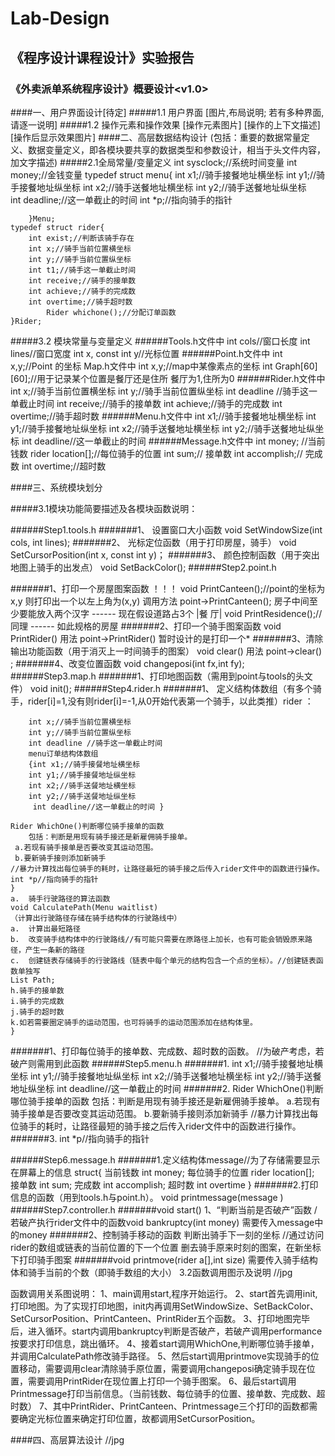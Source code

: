 # Lab-Design
## 《程序设计课程设计》实验报告
### 《外卖派单系统程序设计》概要设计<v1.0>




####一、用户界面设计[待定]
#####1.1 用户界面
[图片,布局说明; 若有多种界面,请逐一说明]
#####1.2 操作元素和操作效果
[操作元素图片]
[操作的上下文描述]
[操作后显示效果图片]
####二、高层数据结构设计
(包括：重要的数据常量定义、数据变量定义，即各模块要共享的数据类型和参数设计，相当于头文件内容，加文字描述)
#####2.1全局常量/变量定义
	int sysclock;//系统时间变量
	int money;//金钱变量
	typedef struct menu{
			int x1;//骑手接餐地址横坐标
			int y1;//骑手接餐地址纵坐标
			int x2;//骑手送餐地址横坐标
			int y2;//骑手送餐地址纵坐标	
			int deadline;//这一单截止的时间 
			int *p;//指向骑手的指针
		
		}Menu;
	typedef struct rider{
		int exist;//判断该骑手存在 
		int x;//骑手当前位置横坐标
		int y;//骑手当前位置纵坐标
		int t1;//骑手这一单截止时间
		int receive;//骑手的接单数
		int achieve;//骑手的完成数 
		int overtime;//骑手超时数 
			Rider whichone();//分配订单函数
	}Rider;
#####3.2 模块常量与变量定义
######Tools.h文件中
	int cols//窗口长度
	int lines//窗口宽度
	int x, const int y//光标位置
######Point.h文件中
	int x,y;//Point 的坐标
	Map.h文件中
	int x,y;//map中某像素点的坐标
	int Graph[60][60];//用于记录某个位置是餐厅还是住所 餐厅为1,住所为0
######Rider.h文件中
	int x;//骑手当前位置横坐标
	int y;//骑手当前位置纵坐标
	int deadline //骑手这一单截止时间
	int receive;//骑手的接单数
	int achieve;//骑手的完成数
	int overtime;//骑手超时数
######Menu.h文件中
	int x1;//骑手接餐地址横坐标
	int y1;//骑手接餐地址纵坐标
	int x2;//骑手送餐地址横坐标
	int y2;//骑手送餐地址纵坐标
	int deadline//这一单截止的时间 
######Message.h文件中
	int money; //当前钱数
	rider location[];//每位骑手的位置
	int sum;// 接单数
	int accomplish;// 完成数
	int overtime;//超时数


####三、系统模块划分
 
#####3.1模块功能简要描述及各模块函数说明：

######Step1.tools.h
#######1、	设置窗口大小函数
		void SetWindowSize(int cols, int lines);
#######2、	光标定位函数（用于打印房屋，骑手）
		void SetCursorPosition(int x, const int y)；
#######3、	颜色控制函数（用于突出地图上骑手的出发点）
		void SetBackColor();
######Step2.point.h

#######1、打印一个房屋图案函数  ！！！
 		void PrintCanteen();//point的坐标为x,y 则打印出一个以左上角为(x,y)
		调用方法 point->PrintCanteen();
		房子中间至少要能放入两个汉字                          ------
		现在假设道路占3个				     |餐 厅|
 		void PrintResidence();//同理                        ------ 如此规格的房屋
#######2、打印一个骑手图案函数
		void PrintRider()  用法 point->PrintRider()
												暂时设计的是打印一个*
#######3、清除输出功能函数（用于消灭上一时间骑手的图案）
		void clear() 用法 point->clear() ;
#######4、改变位置函数
		void changeposi(int fx,int fy);
######Step3.map.h
#######1、打印地图函数（需用到point与tools的头文件）
		void init();
######Step4.rider.h
#######1、	定义结构体数组（有多个骑手，rider[i]=1,没有则rider[i]=-1,从0开始代表第一个骑手，以此类推）rider ：

		int x;//骑手当前位置横坐标
		int y;//骑手当前位置纵坐标
		int deadline //骑手这一单截止时间
		menu订单结构体数组
		{int x1;//骑手接餐地址横坐标
		int y1;//骑手接餐地址纵坐标
		int x2;//骑手送餐地址横坐标
		int y2;//骑手送餐地址纵坐标
		 int deadline//这一单截止的时间 }

	Rider WhichOne()判断哪位骑手接单的函数
		包括：判断是用现有骑手接还是新雇佣骑手接单。 
	 a.若现有骑手接单是否要改变其运动范围。
  	 b.要新骑手接则添加新骑手
	//暴力计算找出每位骑手的耗时，让路径最短的骑手接之后传入rider文件中的函数进行操作。
	int *p//指向骑手的指针
	}
	a.	骑手行驶路径的算法函数
	void CalculatePath(Menu waitlist)
	（计算出行驶路径存储在骑手结构体的行驶路线中）
	a.	计算出最短路径
	b.	改变骑手结构体中的行驶路线//有可能只需要在原路径上加长，也有可能会销毁原来路径，产生一条新的路径
	c.	创建链表存储骑手的行驶路线（链表中每个单元的结构包含一个点的坐标）。//创建链表函数单独写
	List Path;
	h.骑手的接单数
	i.骑手的完成数
	j.骑手的超时数
	k.如若需要圈定骑手的运动范围，也可将骑手的运动范围添加在结构体里。
	}
#######1、打印每位骑手的接单数、完成数、超时数的函数。
		//为破产考虑，若破产则需用到此函数
######Step5.menu.h
#######1.
	int x1;//骑手接餐地址横坐标
	int y1;//骑手接餐地址纵坐标
	int x2;//骑手送餐地址横坐标
	int y2;//骑手送餐地址纵坐标
	int deadline//这一单截止的时间 
#######2.
	Rider WhichOne()判断哪位骑手接单的函数
		包括：判断是用现有骑手接还是新雇佣骑手接单。 
	a.若现有骑手接单是否要改变其运动范围。
        b.要新骑手接则添加新骑手
	//暴力计算找出每位骑手的耗时，让路径最短的骑手接之后传入rider文件中的函数进行操作。
#######3.
	int *p//指向骑手的指针

######Step6.message.h
#######1.定义结构体message//为了存储需要显示在屏幕上的信息
	struct{
		当前钱数 int money;
		每位骑手的位置 rider location[];
		接单数 int sum;
		完成数 int accomplish;
		超时数 int overtime
	}
#######2.打印信息的函数（用到tools.h与point.h）。
		void printmessage(message )
######Step7.controller.h
#######void start()
	1、“判断当前是否破产”函数
  	/若破产执行rider文件中的函数void bankruptcy(int money) 需要传入message中的money
#######2、控制骑手移动的函数
	判断出骑手下一刻的坐标 //通过访问rider的数组或链表的当前位置的下一个位置
	删去骑手原来时刻的图案，在新坐标下打印骑手图案
#######void printmove(rider a[],int size)
	需要传入骑手结构体和骑手当前的个数（即骑手数组的大小）
3.2函数调用图示及说明
//jpg
 
函数调用关系图说明：
1、main调用start,程序开始运行。
2、start首先调用init,打印地图。为了实现打印地图，init内再调用SetWindowSize、SetBackColor、SetCursorPosition、PrintCanteen、PrintRider五个函数。
3、打印地图完毕后，进入循环。start内调用bankruptcy判断是否破产，若破产调用performance按要求打印信息，跳出循环。
4、接着start调用WhichOne,判断哪位骑手接单，并调用CalculatePath修改骑手路径。
5、然后start调用printmove实现骑手的位置移动，需要调用clear清除骑手原位置，需要调用changeposi确定骑手现在位置，需要调用PrintRider在现位置上打印一个骑手图案。
6、最后start调用Printmessage打印当前信息。（当前钱数、每位骑手的位置、接单数、完成数、超时数）
7、其中PrintRider、PrintCanteen、Printmessage三个打印的函数都需要确定光标位置来确定打印位置，故都调用SetCursorPosition。


####四、高层算法设计
//jpg
